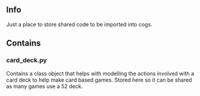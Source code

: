 ## Info

Just a place to store shared code to be imported into cogs.

## Contains

### card_deck.py
Contains a class object that helps with modelling the actions involved with a card deck to help make card based games. Stored here so it can be shared as many games use a 52 deck.